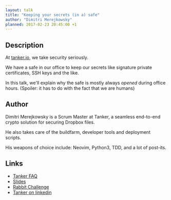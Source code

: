 ```yaml
---
layout: talk
title: "Keeping your secrets (in a) safe"
author: "Dimitri Merejkowsky"
planned: 2017-02-23 20:45:00 +1
---
```


## Description

At [tanker.io](https://www.tanker.io/), we take security seriously.

We have a safe in our office to keep our secrets like signature private
certificates, SSH keys and the like.

In this talk, we'll explain why the safe is mostly always *opened* during
office hours. (Spoiler: it has to do with the fact that we are humans)

## Author

Dimitri Merejkowsky is a Scrum Master at Tanker, a seamless end-to-end
crypto solution for securing Dropbox files.

He also takes care of the buildfarm, developer tools and deployment scripts.

His weapons of choice include: Neovim, Python3, TDD, and a lot of post-its.

## Links

* [Tanker FAQ](https://www.tanker.io/faq)
* [Slides](https://www.slideshare.net/DimitriMerejkowsky/tanker-keep-your-secrets-in-a-safe)
* [Rabbit Challenge](https://app.tanker.io/rabbit/)
* [Tanker on linkedin](https://www.linkedin.com/company/tankerapp)
